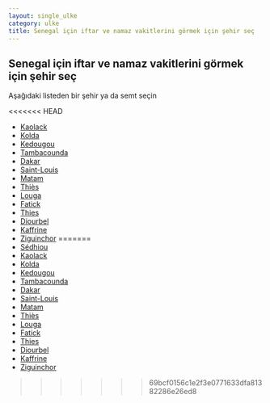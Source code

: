 ```yaml
---
layout: single_ulke
category: ulke
title: Senegal için iftar ve namaz vakitlerini görmek için şehir seç
---
```



## Senegal için iftar ve namaz vakitlerini görmek için şehir seç

Aşağıdaki listeden bir şehir ya da semt seçin


<<<<<<< HEAD
* [Kaolack](/iftar.html?sehir=Kaolack&ulke=Senegal)
* [Kolda](/iftar.html?sehir=Kolda&ulke=Senegal)
* [Kedougou](/iftar.html?sehir=Kedougou&ulke=Senegal)
* [Tambacounda](/iftar.html?sehir=Tambacounda&ulke=Senegal)
* [Dakar](/iftar.html?sehir=Dakar&ulke=Senegal)
* [Saint-Louis](/iftar.html?sehir=Saint-Louis&ulke=Senegal)
* [Matam](/iftar.html?sehir=Matam&ulke=Senegal)
* [Thiès](/iftar.html?sehir=Thiès&ulke=Senegal)
* [Louga](/iftar.html?sehir=Louga&ulke=Senegal)
* [Fatick](/iftar.html?sehir=Fatick&ulke=Senegal)
* [Thies](/iftar.html?sehir=Thies&ulke=Senegal)
* [Diourbel](/iftar.html?sehir=Diourbel&ulke=Senegal)
* [Kaffrine](/iftar.html?sehir=Kaffrine&ulke=Senegal)
* [Ziguinchor](/iftar.html?sehir=Ziguinchor&ulke=Senegal)
=======
* [Sédhiou](/iftar.html?sehir=sédhiou&ulke=Senegal)
* [Kaolack](/iftar.html?sehir=kaolack&ulke=Senegal)
* [Kolda](/iftar.html?sehir=kolda&ulke=Senegal)
* [Kedougou](/iftar.html?sehir=kedougou&ulke=Senegal)
* [Tambacounda](/iftar.html?sehir=tambacounda&ulke=Senegal)
* [Dakar](/iftar.html?sehir=dakar&ulke=Senegal)
* [Saint-Louis](/iftar.html?sehir=saint-louis&ulke=Senegal)
* [Matam](/iftar.html?sehir=matam&ulke=Senegal)
* [Thiès](/iftar.html?sehir=thiès&ulke=Senegal)
* [Louga](/iftar.html?sehir=louga&ulke=Senegal)
* [Fatick](/iftar.html?sehir=fatick&ulke=Senegal)
* [Thies](/iftar.html?sehir=thies&ulke=Senegal)
* [Diourbel](/iftar.html?sehir=diourbel&ulke=Senegal)
* [Kaffrine](/iftar.html?sehir=kaffrine&ulke=Senegal)
* [Ziguinchor](/iftar.html?sehir=ziguinchor&ulke=Senegal)
>>>>>>> 69bcf0156c1e2f3e0771633dfa81382286e26ed8
